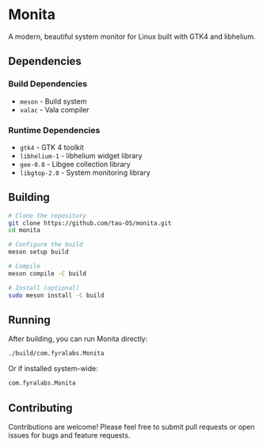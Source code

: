 # Monita

A modern, beautiful system monitor for Linux built with GTK4 and libhelium.

## Dependencies

### Build Dependencies
- `meson` - Build system
- `valac` - Vala compiler

### Runtime Dependencies
- `gtk4` - GTK 4 toolkit
- `libhelium-1` - libhelium widget library
- `gee-0.8` - Libgee collection library
- `libgtop-2.0` - System monitoring library

## Building

```bash
# Clone the repository
git clone https://github.com/tau-OS/monita.git
cd monita

# Configure the build
meson setup build

# Compile
meson compile -C build

# Install (optional)
sudo meson install -C build
```

## Running

After building, you can run Monita directly:

```bash
./build/com.fyralabs.Monita
```

Or if installed system-wide:

```bash
com.fyralabs.Monita
```

## Contributing

Contributions are welcome! Please feel free to submit pull requests or open issues for bugs and feature requests.

